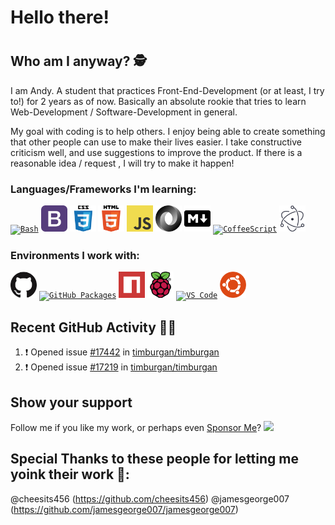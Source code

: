 <h1> Hello there! <h1>

## Who am I anyway? 🕵️
<p>I am Andy. A student that practices Front-End-Development (or at least, I try to!) for 2 years as of now. Basically an absolute rookie that tries to learn Web-Development / Software-Development in general. </p>
<p> My goal with coding is to help others. I enjoy being able to create something that other people can use to make their lives easier. I take constructive criticism well, and use suggestions to improve the product. If there is a reasonable idea / request , I will try to make it happen! </p>

### Languages/Frameworks I'm learning:
<code><a href="https://www.gnu.org/software/bash"><img alt="Bash" title="Bash" src="https://github.com/cheesits456/cheesits456/raw/master/icons/bash.png" height="42"></a></code>
<code><a href="https://getbootstrap.com"><img alt="Bootstrap" title="Bootstrap" src="https://raw.githubusercontent.com/github/explore/80688e429a7d4ef2fca1e82350fe8e3517d3494d/topics/bootstrap/bootstrap.png" height="42"></a></code>
<code><a href="https://www.w3.org/Style/CSS/Overview.en.html"><img alt="CSS 3" title="CSS 3" src="https://raw.githubusercontent.com/github/explore/80688e429a7d4ef2fca1e82350fe8e3517d3494d/topics/css/css.png" height="42"></a></code>
<code><a href="https://en.wikipedia.org/wiki/HTML"><img alt="HTML 5" title="HTML 5" src="https://raw.githubusercontent.com/github/explore/80688e429a7d4ef2fca1e82350fe8e3517d3494d/topics/html/html.png" height="42"></a></code>
<code><a href="https://developer.mozilla.org/en-US/docs/Web/JavaScript"><img alt="JavaScript" title="JavaScript" src="https://raw.githubusercontent.com/github/explore/80688e429a7d4ef2fca1e82350fe8e3517d3494d/topics/javascript/javascript.png" height="42"></a></code>
<code><a href="http://www.json.org"><img alt="JSON" title="JSON" src="https://raw.githubusercontent.com/github/explore/80688e429a7d4ef2fca1e82350fe8e3517d3494d/topics/json/json.png" height="42"></a></code>
<code><a href="https://daringfireball.net/projects/markdown"><img alt="Markdown" title="Markdown" src="https://raw.githubusercontent.com/github/explore/80688e429a7d4ef2fca1e82350fe8e3517d3494d/topics/markdown/markdown.png" height="42"></a></code>
<code><a href="http://coffeescript.org/"><img alt="CoffeeScript" title="CoffeeScript" src="https://github.com/cheesits456/cheesits456/raw/master/icons/coffeescript.png" height="42"></a></code>
<code><a href="https://www.electronjs.org/"><img alt="Electron" title="Electron" src="https://raw.githubusercontent.com/github/explore/80688e429a7d4ef2fca1e82350fe8e3517d3494d/topics/electron/electron.png" height="42"></a></code>

### Environments I work with:
<code><a href="https://github.com/"><img alt="GitHub" title="GitHub" src="https://raw.githubusercontent.com/github/explore/78df643247d429f6cc873026c0622819ad797942/topics/github/github.png" height="42"></a></code>
<code><a href="https://github.com/features/packages"><img alt="GitHub Packages" title="GitHub Packages" src="https://github.com/cheesits456/cheesits456/raw/master/icons/packages.png" height="42"></a></code>
<code><a href="https://www.npmjs.com"><img alt="NPM" title="NPM" src="https://raw.githubusercontent.com/github/explore/80688e429a7d4ef2fca1e82350fe8e3517d3494d/topics/npm/npm.png" height="42"></a></code>
<code><a href="https://www.raspberrypi.org"><img alt="Raspberry Pi" title="Raspberry Pi" src="https://raw.githubusercontent.com/github/explore/80688e429a7d4ef2fca1e82350fe8e3517d3494d/topics/raspberry-pi/raspberry-pi.png" height="42"></a></code>
<code><a href="https://code.visualstudio.com/"><img alt="VS Code" title="VS Code" src="https://upload.wikimedia.org/wikipedia/commons/thumb/2/2d/Visual_Studio_Code_1.18_icon.svg/512px-Visual_Studio_Code_1.18_icon.svg.png" height="42"></a></code>
<code><a href="https://ubuntu.com/"><img alt="Ubuntu" title="Ubuntu" src="https://raw.githubusercontent.com/github/explore/80688e429a7d4ef2fca1e82350fe8e3517d3494d/topics/ubuntu/ubuntu.png" height="42"></a></code>


## Recent GitHub Activity 👨‍💻
  
<!--START_SECTION:activity-->

1. ❗️ Opened issue [#17442](https://github.com/timburgan/timburgan/issues/17442) in [timburgan/timburgan](https://github.com/timburgan/timburgan)
2. ❗️ Opened issue [#17219](https://github.com/timburgan/timburgan/issues/17219) in [timburgan/timburgan](https://github.com/timburgan/timburgan)
<!--END_SECTION:activity--> 

## Show your support

Follow me if you like my work, or perhaps even [Sponsor Me][sponsor]? ![](https://yhype.me/github/@magnuscodus)

<!-- Link anchors -->
[sponsor]: https://github.com/sponsors/magnuscodus

[discord-img]: https://img.shields.io/badge/-Discord-e722e7?style=for-the-badge
[discord-link]: https://discord.gg/ZhEFWrvtbV
[email-img]: https://img.shields.io/badge/-E--Mail-e722e7?style=for-the-badge
[email-link]: mailto:magnuscodus@outlook.com
  
  
## Special Thanks to these people for letting me yoink their work 💖:
  
@cheesits456    (https://github.com/cheesits456)
@jamesgeorge007 (https://github.com/jamesgeorge007/jamesgeorge007)
